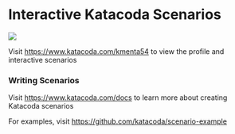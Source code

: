 # Interactive Katacoda Scenarios

[![](http://shields.katacoda.com/katacoda/kmenta54/count.svg)](https://www.katacoda.com/kmenta54 "Get your profile on Katacoda.com")

Visit https://www.katacoda.com/kmenta54 to view the profile and interactive scenarios

### Writing Scenarios
Visit https://www.katacoda.com/docs to learn more about creating Katacoda scenarios

For examples, visit https://github.com/katacoda/scenario-example
